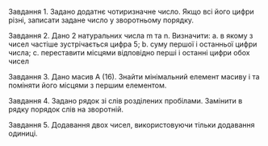 Завдання 1.
  Задано додатнє чотиризначне число. Якщо всі його цифри різні, записати задане число у 
зворотньому порядку.

Завдання 2.
  Дано 2 натуральних числа m та n. Визначити:
a. в якому з чисел частіше зустрічається цифра 5;
b. суму першої і останньої цифри числа;
c. переставити місцями відповідно перші і останні цифри обох чисел

Завдання 3.
   Дано масив А (16). Знайти мінімальний елемент масиву і та поміняти його місцями з 
першим елементом.

Завдання 4.
  Задано рядок зі слів розділених пробілами. Замінити в рядку порядок слів на зворотній.
  
Завдання 5.
  Додавання двох чисел, використовуючи тільки додавання одиниці.  
